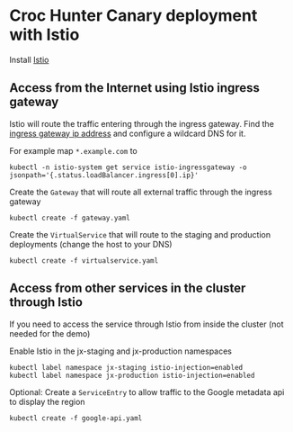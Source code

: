 # Croc Hunter Canary deployment with Istio

Install [Istio](https://istio.io/docs/setup/kubernetes/quick-start/)

## Access from the Internet using Istio ingress gateway

Istio will route the traffic entering through the ingress gateway.
Find the [ingress gateway ip address](https://istio.io/docs/tasks/traffic-management/ingress/#determining-the-ingress-ip-and-ports) and configure a wildcard DNS for it.

For example map `*.example.com` to

    kubectl -n istio-system get service istio-ingressgateway -o jsonpath='{.status.loadBalancer.ingress[0].ip}'

Create the `Gateway` that will route all external traffic through the ingress gateway

    kubectl create -f gateway.yaml

Create the `VirtualService` that will route to the staging and production deployments (change the host to your DNS)

    kubectl create -f virtualservice.yaml

## Access from other services in the cluster through Istio

If you need to access the service through Istio from inside the cluster (not needed for the demo)

Enable Istio in the jx-staging and jx-production namespaces

    kubectl label namespace jx-staging istio-injection=enabled
    kubectl label namespace jx-production istio-injection=enabled

Optional: Create a `ServiceEntry` to allow traffic to the Google metadata api to display the region

    kubectl create -f google-api.yaml
